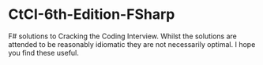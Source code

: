 # CtCI-6th-Edition-FSharp
F# solutions to Cracking the Coding Interview.  Whilst the solutions are attended to be reasonably idiomatic they are not necessarily optimal.
I hope you find these useful.

